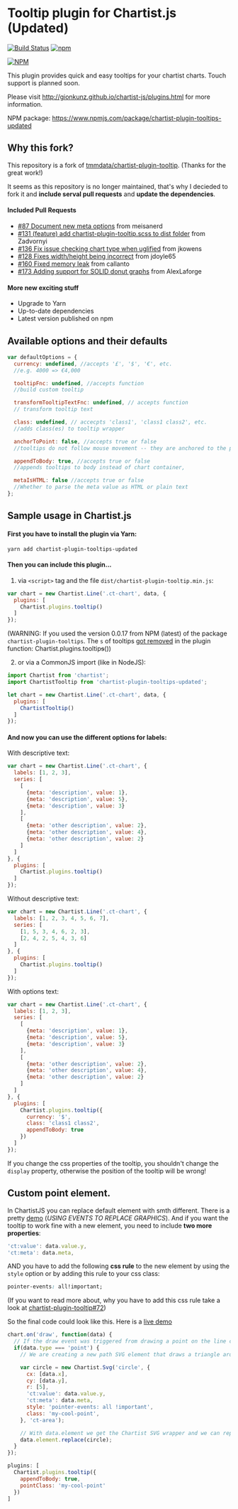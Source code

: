 # Tooltip plugin for Chartist.js (Updated)
[![Build Status](https://travis-ci.com/LukBukkit/chartist-plugin-tooltip.svg?branch=master)](https://travis-ci.com/LukBukkit/chartist-plugin-tooltip)
[![npm](https://img.shields.io/npm/v/chartist-plugin-tooltips-updated.svg)](https://www.npmjs.com/package/chartist-plugin-tooltips-updated)

[![NPM](https://nodei.co/npm/chartist-plugin-tooltips-updated.png)](https://nodei.co/npm/chartist-plugin-tooltips-updated/)


This plugin provides quick and easy tooltips for your chartist charts. Touch support is planned soon.

Please visit http://gionkunz.github.io/chartist-js/plugins.html for more information.

NPM package: https://www.npmjs.com/package/chartist-plugin-tooltips-updated

## Why this fork?
This repository is a fork of [tmmdata/chartist-plugin-tooltip](https://github.com/tmmdata/chartist-plugin-tooltip). 
(Thanks for the great work!)

It seems as this repository is no longer maintained, 
that's why I decieded to fork it and **include serval pull requests** and
**update the dependencies**.

#### Included Pull Requests

* [#87 Document new meta options](https://github.com/tmmdata/chartist-plugin-tooltip/pull/87) from meisanerd 
* [#131 (feature) add chartist-plugin-tooltip.scss to dist folder](https://github.com/tmmdata/chartist-plugin-tooltip/pull/131) from Zadvornyi
* [#136 Fix issue checking chart type when uglified](https://github.com/tmmdata/chartist-plugin-tooltip/pull/136) from jkowens
* [#128 Fixes width/height being incorrect](https://github.com/tmmdata/chartist-plugin-tooltip/pull/128) from jdoyle65 
* [#160 Fixed memory leak](https://github.com/tmmdata/chartist-plugin-tooltip/pull/160) from callanto
* [#173 Adding support for SOLID donut graphs](https://github.com/tmmdata/chartist-plugin-tooltip/pull/173) from AlexLaforge

#### More new exciting stuff
* Upgrade to Yarn
* Up-to-date dependencies
* Latest version published on npm

## Available options and their defaults

```javascript
var defaultOptions = {
  currency: undefined, //accepts '£', '$', '€', etc.
  //e.g. 4000 => €4,000

  tooltipFnc: undefined, //accepts function
  //build custom tooltip

  transformTooltipTextFnc: undefined, // accepts function
  // transform tooltip text

  class: undefined, // accecpts 'class1', 'class1 class2', etc.
  //adds class(es) to tooltip wrapper

  anchorToPoint: false, //accepts true or false
  //tooltips do not follow mouse movement -- they are anchored to the point / bar.

  appendToBody: true, //accepts true or false
  //appends tooltips to body instead of chart container,

  metaIsHTML: false //accepts true or false
  //Whether to parse the meta value as HTML or plain text
};
```

## Sample usage in Chartist.js

#### First you have to install the plugin via Yarn:

`yarn add chartist-plugin-tooltips-updated`

#### Then you can include this plugin...
1. via `<script>` tag and the file `dist/chartist-plugin-tooltip.min.js`:
```js
var chart = new Chartist.Line('.ct-chart', data, {
  plugins: [
    Chartist.plugins.tooltip()
  ]
});
```
(WARNING: If you used the version 0.0.17 from NPM (latest) of the package `chartist-plugin-tooltips`. 
The `s` of tooltips 
[got removed](https://github.com/tmmdata/chartist-plugin-tooltip/commit/c476a2dd255134241e4238f562ac3cb8b617bc79) 
in the plugin function: Chartist.plugins.tooltip~~s~~())

2. or via a CommonJS import (like in NodeJS):
```js
import Chartist from 'chartist';
import ChartistTooltip from 'chartist-plugin-tooltips-updated';

let chart = new Chartist.Line('.ct-chart', data, {
  plugins: [
    ChartistTooltip()
  ]
});
```

#### And now you can use the different options for labels:

With descriptive text:
```js
var chart = new Chartist.Line('.ct-chart', {
  labels: [1, 2, 3],
  series: [
    [
      {meta: 'description', value: 1},
      {meta: 'description', value: 5},
      {meta: 'description', value: 3}
    ],
    [
      {meta: 'other description', value: 2},
      {meta: 'other description', value: 4},
      {meta: 'other description', value: 2}
    ]
  ]
}, {
  plugins: [
    Chartist.plugins.tooltip()
  ]
});
```

Without descriptive text:
```js
var chart = new Chartist.Line('.ct-chart', {
  labels: [1, 2, 3, 4, 5, 6, 7],
  series: [
    [1, 5, 3, 4, 6, 2, 3],
    [2, 4, 2, 5, 4, 3, 6]
  ]
}, {
  plugins: [
    Chartist.plugins.tooltip()
  ]
});
```

With options text:
```js
var chart = new Chartist.Line('.ct-chart', {
  labels: [1, 2, 3],
  series: [
    [
      {meta: 'description', value: 1},
      {meta: 'description', value: 5},
      {meta: 'description', value: 3}
    ],
    [
      {meta: 'other description', value: 2},
      {meta: 'other description', value: 4},
      {meta: 'other description', value: 2}
    ]
  ]
}, {
  plugins: [
    Chartist.plugins.tooltip({
      currency: '$',
      class: 'class1 class2',
      appendToBody: true
    })
  ]
});
```

If you change the css properties of the tooltip, you shouldn't change the `display` property, 
otherwise the position of the tooltip will be wrong!

## Custom point element.

In ChartistJS you can replace default element with smth different.
There is a pretty [demo](https://gionkunz.github.io/chartist-js/examples.html#example-line-modify-drawing) 
(*USING EVENTS TO REPLACE GRAPHICS*).
And if you want the tooltip to work fine with a new element, you need to include **two more properties**:

```javascript
'ct:value': data.value.y,
'ct:meta': data.meta,
```

AND you have to add the following **css rule** to the new element by using the `style` option 
or by adding this rule to your css class: 

```css
pointer-events: all!important;
```

(If you want to read more about, why you have to add this css rule take a look at [chartist-plugin-tooltip#72](https://github.com/tmmdata/chartist-plugin-tooltip/pull/72))

So the final code could look like this. Here is a [live demo](https://jsfiddle.net/9gzqnrd8/9/)
```javascript
chart.on('draw', function(data) {
  // If the draw event was triggered from drawing a point on the line chart
  if(data.type === 'point') {
    // We are creating a new path SVG element that draws a triangle around the point coordinates

    var circle = new Chartist.Svg('circle', {
      cx: [data.x],
      cy: [data.y],
      r: [5],
      'ct:value': data.value.y,
      'ct:meta': data.meta,
      style: 'pointer-events: all !important',
      class: 'my-cool-point',
    }, 'ct-area');

    // With data.element we get the Chartist SVG wrapper and we can replace the original point drawn by Chartist with our newly created triangle
    data.element.replace(circle);
  }
});
```

```javascript
plugins: [
  Chartist.plugins.tooltip({
    appendToBody: true,
    pointClass: 'my-cool-point'
  })
]
```

